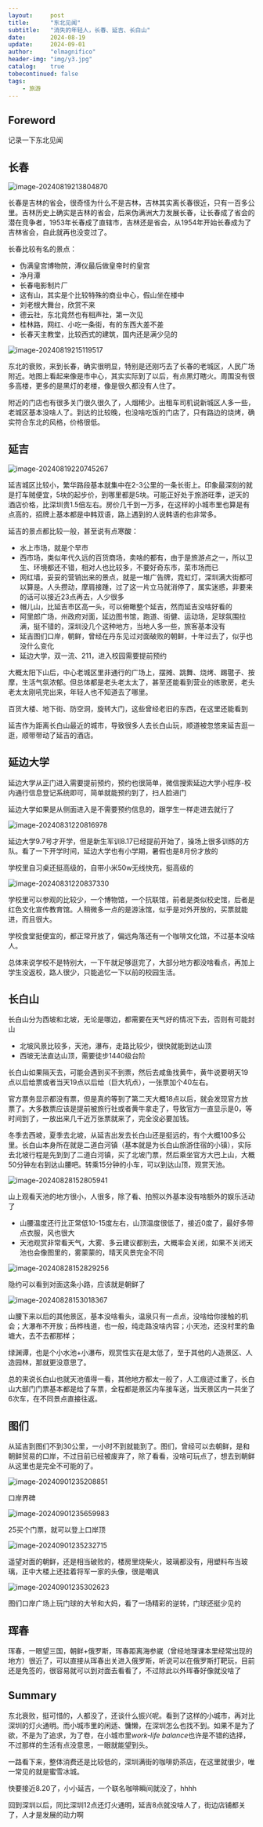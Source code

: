 ```yaml
---
layout:     post
title:      "东北见闻"
subtitle:   "消失的年轻人，长春、延吉、长白山"
date:       2024-08-19
update:     2024-09-01
author:     "elmagnifico"
header-img: "img/y3.jpg"
catalog:    true
tobecontinued: false
tags:
    - 旅游
---
```


## Foreword

记录一下东北见闻



## 长春

![image-20240819213804870](https://img.elmagnifico.tech/static/upload/elmagnifico/image-20240819213804870.png)

长春是吉林的省会，很奇怪为什么不是吉林，吉林其实离长春很近，只有一百多公里。吉林历史上确实是吉林的省会，后来伪满洲大力发展长春，让长春成了省会的潜在竞争者，1953年长春成了直辖市，吉林还是省会，从1954年开始长春成为了吉林省会，自此就再也没变过了。



长春比较有名的景点：

- 伪满皇宫博物院，溥仪最后做皇帝时的皇宫
- 净月潭
- 长春电影制片厂
- 这有山，其实是个比较特殊的商业中心，假山坐在楼中
- 刘老根大舞台，欣赏不来
- 德云社，东北竟然也有相声社，第一次见
- 桂林路，网红、小吃一条街，有的东西大差不差
- 长春天主教堂，比较西式的建筑，国内还是满少见的



![image-20240819215119517](https://img.elmagnifico.tech/static/upload/elmagnifico/image-20240819215119517.png)

东北的衰败，来到长春，确实很明显，特别是还刚巧去了长春的老城区，人民广场附近。地图上看起来像是市中心，其实实际到了以后，有点黑灯瞎火。周围没有很多高楼，更多的是黑灯的老楼，像是很久都没有人住了。



附近的门店也有很多关门很久很久了，人烟稀少。出租车司机说新城区人多一些，老城区基本没啥人了。到达的比较晚，也没啥吃饭的门店了，只有路边的烧烤，确实符合东北的风格，价格很低。



## 延吉

![image-20240819220745267](https://img.elmagnifico.tech/static/upload/elmagnifico/image-20240819220745267.png)

延吉城区比较小，繁华路段基本就集中在2-3公里的一条长街上。印象最深刻的就是打车贼便宜，5块的起步价，到哪里都是5块。可能正好处于旅游旺季，逆天的酒店价格，比深圳贵1.5倍左右。房价几千到一万多，在这样的小城市里也算是有点高的，招牌上基本都是中韩双语，路上遇到的人说韩语的也非常多。



延吉的景点都比较一般，甚至说有点寒酸：

- 水上市场，就是个早市
- 西市场，类似年代久远的百货商场，卖啥的都有，由于是旅游点之一，所以卫生、环境都还不错，相对人也比较多，不要好奇东市，菜市场而已
- 网红墙，妥妥的营销出来的景点，就是一堆广告牌，霓虹灯，深圳满大街都可以算是。人头攒动，摩肩接踵，过了这一片立马就消停了，属实迷惑，非要来的话可以接近23点再去，人少很多
- 帽儿山，比延吉市区高一头，可以俯瞰整个延吉，然而延吉没啥好看的
- 阿里郎广场，州政府对面，延边图书馆，跑道、街健、运动场，足球氛围拉满，挺不错的，深圳没几个这种地方，当地人多一些，旅客基本没有
- 延吉图们口岸，朝鲜，曾经在丹东见过对面破败的朝鲜，十年过去了，似乎也没什么变化
- 延边大学，双一流、211，进入校园需要提前预约



大概太阳下山后，中心老城区里非通行的广场上，摆摊、跳舞、烧烤、踢毽子、按摩，生活气氛浓郁。但总体都是老头老太太了，甚至还能看到营业的练歌房，老头老太太刚吼完出来，年轻人也不知道去了哪里。

百货大楼、地下街、防空洞，旋转大门，这些曾经老旧的东西，在这里还能看到

延吉作为距离长白山最近的城市，导致很多人去长白山玩，顺道被忽悠来延吉逛一逛，顺带带动了延吉的酒店。



## 延边大学

延边大学从正门进入需要提前预约，预约也很简单，微信搜索延边大学小程序-校内通行信息登记系统即可，简单就能预约到了，扫人脸进门

延边大学如果是从侧面进入是不需要预约信息的，跟学生一样走进去就行了

![image-20240831220816978](https://img.elmagnifico.tech/static/upload/elmagnifico/image-20240831220816978.png)

延边大学9.7号才开学，但是新生军训8.17已经提前开始了，操场上很多训练的方队。看了一下开学时间，延边大学也有小学期，暑假也是8月份才放的

学校里自习桌还挺高级的，自带小米50w无线快充，挺高级的

![image-20240831220837330](https://img.elmagnifico.tech/static/upload/elmagnifico/image-20240831220837330.png)

学校里可以参观的比较少，一个博物馆，一个抗联馆，前者是类似校史馆，后者是红色文化宣传教育馆。人稍微多一点的是游泳馆，似乎是对外开放的，买票就能进，而且很大。

学校食堂挺便宜的，都正常开放了，偏远角落还有一个咖啡文化馆，不过基本没啥人。

总体来说学校不是特别大，一下午就足够逛完了，大部分地方都没啥看点，再加上学生没返校，路人很少，只能追忆一下以前的校园生活。



## 长白山

长白山分为西坡和北坡，无论是哪边，都需要在天气好的情况下去，否则有可能封山

- 北坡风景比较多，天池，瀑布，走路比较少，很快就能到达山顶
- 西坡无法直达山顶，需要徒步1440级台阶



长白山如果隔天去，可能会遇到买不到票，然后去咸鱼找黄牛，黄牛说要明天19点以后给票或者当天19点以后给（巨大坑点），一张票加个40左右。

官方票务显示都没有票，但是真的等到了第二天大概18点以后，就会发现官方放票了。大多数票应该是提前被旅行社或者黄牛拿走了，导致官方一直显示是0，等时间到了，一放出来几千近万张票就来了，完全没必要加钱。



冬季去西坡，夏季去北坡，从延吉出发去长白山还是挺远的，有个大概100多公里。长白山本身所在就是二道白河镇（基本就是为长白山旅游住宿的小镇），实际去北坡行程是先到到了二道白河镇，买了北坡门票，然后乘坐官方大巴上山，大概50分钟左右到达山腰吧。转乘15分钟的小车，可以到达山顶，观赏天池。

![image-20240828152805941](https://img.elmagnifico.tech/static/upload/elmagnifico/image-20240828152805941.png)

山上观看天池的地方很小，人很多，除了看、拍照以外基本没有啥额外的娱乐活动了

- 山腰温度还行比正常低10-15度左右，山顶温度很低了，接近0度了，最好多带点衣服，风也很大
- 天池观赏非常看天气，大雾、多云建议都别去，大概率会关闭，如果不关闭天池也会像图里的，雾蒙蒙的，晴天风景完全不同

![image-20240828152829256](https://img.elmagnifico.tech/static/upload/elmagnifico/image-20240828152829256.png)

隐约可以看到对面这条小路，应该就是朝鲜了

![image-20240828153018367](https://img.elmagnifico.tech/static/upload/elmagnifico/image-20240828153018367.png)



山腰下来以后的其他景区，基本没啥看头，温泉只有一点点，没啥给你接触的机会；大瀑布不开放；岳桦栈道，也一般，纯走路没啥内容；小天池，还没村里的鱼塘大，去不去都那样；

绿渊谭，也是个小水池+小瀑布，观赏性实在是太低了，至于其他的人造景区、人造园林，那就更没意思了。



总的来说长白山也就天池值得一看，其他地方都太一般了，人工痕迹过重了，长白山大部门门票基本都是给了车票，全程都是景区内车接车送，当天景区内一共坐了6次车，在不同景点直接往返。



## 图们

从延吉到图们不到30公里，一小时不到就能到了。图们，曾经可以去朝鲜，是和朝鲜贸易的口岸，不过目前已经被废弃了，除了看看，没啥可玩点了，想去到朝鲜从这里也是完全不可能的了。

![image-20240901235208851](https://img.elmagnifico.tech/static/upload/elmagnifico/image-20240901235208851.png)

口岸界碑

![image-20240901235659983](https://img.elmagnifico.tech/static/upload/elmagnifico/image-20240901235659983.png)

25买个门票，就可以登上口岸顶

![image-20240901235232715](https://img.elmagnifico.tech/static/upload/elmagnifico/image-20240901235232715.png)

遥望对面的朝鲜，还是相当破败的，楼房里烧柴火，玻璃都没有，用塑料布当玻璃，正中大楼上还挂着将军一家的头像，很是嘲讽

![image-20240901235302623](https://img.elmagnifico.tech/static/upload/elmagnifico/image-20240901235302623.png)

图们口岸广场上玩门球的大爷和大妈，看了一场精彩的逆转，门球还挺少见的



## 珲春

珲春，一眼望三国，朝鲜+俄罗斯，珲春距离海参崴（曾经地理课本里经常出现的地方）很近了，可以直接从珲春出关进入俄罗斯，听说可以在俄罗斯打靶玩，目前还是免签的，很容易就可以到对面去看看了，不过除此以外珲春好像就没啥了



## Summary

东北衰败，挺可惜的，人都没了，还谈什么振兴呢。看到了这样的小城市，再对比深圳的灯火通明。而小城市里的闲适、慵懒，在深圳怎么也找不到。如果不是为了欲，不是为了追求，为了卷，在小城市里*work-life balance*也许是不错的选择，不过那样的生活有点没意思，一眼就能望到头。



一路看下来，整体消费还是比较低的，深圳满街的咖啡奶茶店，在这里就很少，唯一常见的就是蜜雪冰城。

快要接近8.20了，小小延吉，一个联名咖啡瞬间就没了，hhhh



回到深圳以后，同比深圳12点还灯火通明，延吉8点就没啥人了，街边店铺都关了，人才是发展的动力啊
